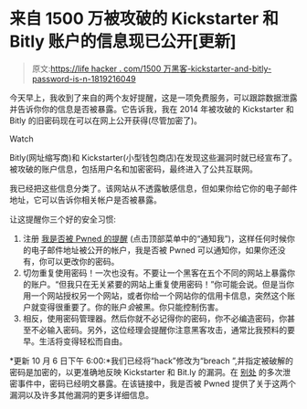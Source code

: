 # 来自 1500 万被攻破的 Kickstarter 和 Bitly 账户的信息现已公开[更新]

> 原文:[https://life hacker . com/1500 万黑客-kickstarter-and-bitly-password-is-n-1819216049](https://lifehacker.com/15-million-hacked-kickstarter-and-bitly-passwords-are-n-1819216049)

今天早上，我收到了来自的两个友好提醒，这是一项免费服务，可以跟踪数据泄露并告诉你你的信息是否被暴露。它告诉我，我在 2014 年被攻破的 Kickstarter 和 Bitly 的旧密码现在可以在网上公开获得(尽管加密了)。

Watch

Bitly(网址缩写商)和 Kickstarter(小型钱包商店)在发现这些漏洞时就已经宣布了。被攻破的账户信息，包括用户名和加密密码，最终进入了公共互联网。

我已经把这些信息分类了。该网站从不透露敏感信息，但如果你给它你的电子邮件地址，它可以告诉你相关帐户是否被暴露。

让这提醒你三个好的安全习惯:

1.  注册 [我是否被 Pwned 的提醒](https://haveibeenpwned.com/) (点击顶部菜单中的“通知我”)，这样任何时候你的电子邮件地址被公开的帐户，我是否被 Pwned 可以通知你，如果你还没有，你可以更改你的密码。
2.  切勿重复使用密码！一次也没有。不要让一个黑客在五个不同的网站上暴露你的账户。“但我只在无关紧要的网站上重复使用密码！”你可能会说。但是当你用一个网站授权另一个网站，或者你给一个网站你的信用卡信息，突然这个账户就变得很重要了。你的账户*会*被黑。你只能控制伤害。
3.  相反，使用密码管理器。然后你就不必记得你的密码，你不必编造密码，你甚至不必输入密码。另外，这位经理会提醒你注意黑客攻击，通常比我预料的要早。生活将变得轻松而自由。

*更新 10 月 6 日下午 6:00:*我们已经将“hack”修改为“breach ”,并指定被破解的密码是加密的，以更准确地反映 Kickstarter 和 Bit.ly 的漏洞。在 [别处](https://haveibeenpwned.com/PwnedWebsites) 的多次泄密事件中，密码已经明文暴露。在该链接中，我是否被 Pwned 提供了关于这两个漏洞以及许多其他漏洞的更多详细信息。
